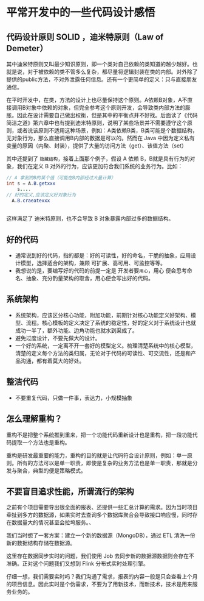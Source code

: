 # 平常开发中的一些代码设计感悟

## 代码设计原则 SOLID ，迪米特原则（Law of Demeter）
其中迪米特原则又叫最少知识原则，即一个类对自己依赖的类知道的越少越好。也就是说，对于被依赖的类不管多么复杂，都尽量将逻辑封装在类的内部。对外除了提供的public方法，不对外泄露任何信息。还有一个更简单的定义：只与直接朋友通信。

在平时开发中，在类，方法的设计上也尽量保持这个原则。A依赖B对象，A不直接调用B对象中依赖的对象，但完全参考这个原则开发，会导致类内部方法的膨胀。因此在设计需要自己做出权衡，但是其中的平衡点并不好找。后面读了《代码简洁之道》第六章中也有提到迪米特原则，说明了某些场景并不需要遵守这个原则，或者说该原则不适用这种场景，例如：A类依赖B类，B类可能是个数据结构，无对象行为，那么直接调用B内部的数据是可以的。然而在 Java 中因为定义私有变量的原因（内聚、封装），提供了大量的访问方法（get）、该值方法（set）

其中还提到了 `隐藏结构`，接着上面那个例子，假设 A 依赖 B，B就是具有行为的对象，我们在定义 B 对外的行为，应该更加符合我们系统的业务行为。比如：

```java
// A 拿到的B的某个值（可能在B内部经过大量计算）
int s = A.B.getxxx
    s....
// 好的定义,应该定义好对象行为
  A.B.craeatexxx
   
```
这样满足了 迪米特原则，也不会导致 B 对象暴露内部过多的数据结构。

## 好的代码
* 通常说到好的代码，指的都是：好的可读性，好的命名，干脆的抽象，应用设计模型，选择适合的架构，兼顾 可扩展、高可用、可监控等等。
* 我想说的是，要编写好的代码的前提一定是 开发者要`用心`，用心 便会思考命名、抽象、充分酌量架构的取舍，用心便会写出好的代码。

## 系统架构
* 系统架构，应该区分核心功能，附加功能，前期针对核心功能定义好架构、模型、流程。核心模板的定义决定了系统的稳定性，好的定义对于系统设计也就成功一半了，额外功能、边角功能也就水到渠成了。
* 避免过度设计，不要先做大的设计。
* 一个好的系统，一定离不开一套好的模型定义。梳理清楚系统中的核心模型，清楚的定义每个方法的类归属，无论对于代码的可读性、可交流性，还是和产品沟通，都有着莫大的好处。

## 整洁代码
* 不要重复代码，只做一件事，表达力，小规模抽象

## 怎么理解重构？

重构不是把整个系统推到重来，把一个功能代码重新设计也是重构，把一段功能代码提取一个方法也是重构。

重构是研发最重要的能力，重构的目的就是让代码符合设计原则，例如：单一原则。所有的方法可以是单一职责，即使是复杂的业务方法也是单一职责，那就是分发与聚合，典型的便是策略模式。

## 不要盲目追求性能，所谓流行的架构

之前有个项目需要导出很全面的报表、还提供一些汇总计算的需求。因为当时项目牵扯到多方的数据源，如果实时去查询多个数据库聚合会导致接口响应慢，同时存在数据量大的情况甚至会拉垮服务。、

我们当时想了一套方案：建立一个新的数据源（MongoDB），通过 ETL 清洗一份新的数据结构存储在数据源。

这里存在数据同步实时的问题，我们使用 Job 去同步新的数据源数据则会存在不准确。正对这个问题我们又想到 Flink 分布式实时处理引擎。

仔细一想，我们需要实时吗？我们沟通了需求，报表的内容一般是只会查看上个月的项目信息。因此实时是个伪需求，不要为了用新技术，而新技术，技术是用来服务业务的。
